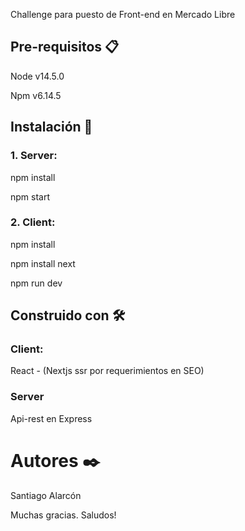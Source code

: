 Challenge para puesto de Front-end en Mercado Libre


## Pre-requisitos 📋

Node v14.5.0

Npm v6.14.5



## Instalación 🔧

### 1. Server:

npm install

npm start




### 2. Client:

npm install

npm install next

npm run dev



## Construido con 🛠️

### Client:
React - (Nextjs ssr por requerimientos en SEO)


### Server
Api-rest en Express


# Autores ✒️

Santiago Alarcón

Muchas gracias. Saludos!
